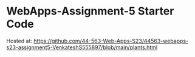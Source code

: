 # WebApps-Assignment-5 Starter Code

Hosted at: https://github.com/44-563-Web-Apps-S23/44563-webapps-s23-assignment5-VenkateshS555897/blob/main/plants.html